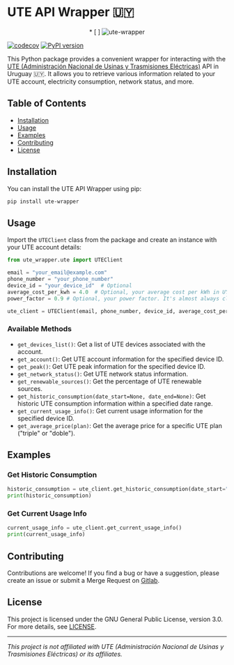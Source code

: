 # UTE API Wrapper 🇺🇾

<p align="center">
    * [ ] <img src="https://gitlab.com/uploads/-/system/project/avatar/48558040/icon.png" alt="ute-wrapper"/>
</p>

[![codecov](https://codecov.io/gl/rogs/ute/graph/badge.svg?token=D1B2J3EB6K)](https://codecov.io/gl/rogs/ute)
[![PyPI version](https://badge.fury.io/py/ute-wrapper.svg)](https://badge.fury.io/py/ute-wrapper)

This Python package provides a convenient wrapper for interacting with the [UTE (Administración Nacional de Usinas y Trasmisiones Eléctricas)](https://portal.ute.com.uy/) API in Uruguay 🇺🇾. It allows you to retrieve various information related to your UTE account, electricity consumption, network status, and more.

## Table of Contents

- [Installation](#installation)
- [Usage](#usage)
- [Examples](#examples)
- [Contributing](#contributing)
- [License](#license)

## Installation

You can install the UTE API Wrapper using pip:

```bash
pip install ute-wrapper
```

## Usage

Import the `UTEClient` class from the package and create an instance with your UTE account details:

```python
from ute_wrapper.ute import UTEClient

email = "your_email@example.com"
phone_number = "your_phone_number"
device_id = "your_device_id"  # Optional
average_cost_per_kwh = 4.0  # Optional, your average cost per kWh in UYU
power_factor = 0.9 # Optional, your power factor. It's almost always close to 1

ute_client = UTEClient(email, phone_number, device_id, average_cost_per_kwh, power_factor)
```

### Available Methods

- `get_devices_list()`: Get a list of UTE devices associated with the account.
- `get_account()`: Get UTE account information for the specified device ID.
- `get_peak()`: Get UTE peak information for the specified device ID.
- `get_network_status()`: Get UTE network status information.
- `get_renewable_sources()`: Get the percentage of UTE renewable sources.
- `get_historic_consumption(date_start=None, date_end=None)`: Get historic UTE consumption information within a specified date range.
- `get_current_usage_info()`: Get current usage information for the specified device ID.
- `get_average_price(plan)`: Get the average price for a specific UTE plan ("triple" or "doble").


## Examples

### Get Historic Consumption

```python
historic_consumption = ute_client.get_historic_consumption(date_start="2023-08-01", date_end="2023-08-15")
print(historic_consumption)
```

### Get Current Usage Info

```python
current_usage_info = ute_client.get_current_usage_info()
print(current_usage_info)
```

## Contributing

Contributions are welcome! If you find a bug or have a suggestion, please create an issue or submit a Merge Request on [Gitlab](https://gitlab.com/rogs/ute).

## License

This project is licensed under the GNU General Public License, version 3.0. For more details, see [LICENSE](LICENSE).

---

*This project is not affiliated with UTE (Administración Nacional de Usinas y Trasmisiones Eléctricas) or its affiliates.*

